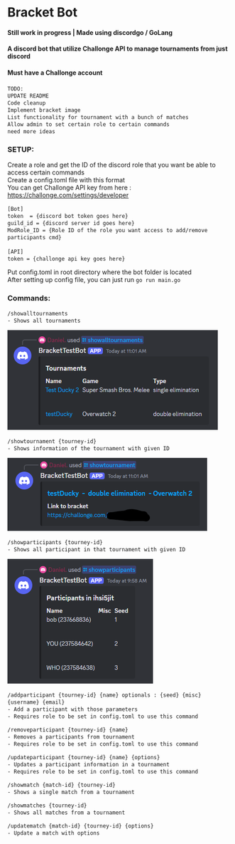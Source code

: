 # Bracket Bot
#### Still work in progress | Made using discordgo / GoLang
#### A discord bot that utilize Challonge API to manage tournaments from just discord
#### Must have a Challonge account

````
TODO:
UPDATE README
Code cleanup
Implement bracket image 
List functionality for tournament with a bunch of matches
Allow admin to set certain role to certain commands
need more ideas
````

### SETUP:
Create a role and get the ID of the discord role that you want be able to access certain commands\
Create a config.toml file with this format \
You can get Challonge API key from here : https://challonge.com/settings/developer
````
[Bot]
token  = {discord bot token goes here}
guild_id = {discord server id goes here}
ModRole_ID = {Role ID of the role you want access to add/remove participants cmd} 

[API]
token = {challonge api key goes here}
````
Put config.toml in root directory where the bot folder is located\
After setting up config file, you can just run ``go run main.go``

### Commands:
````
/showalltournaments 
- Shows all tournaments
````
![img.png](img.png)
````
/showtournament {tourney-id} 
- Shows information of the tournament with given ID
````
![img_1.png](img_1.png)

````
/showparticipants {tourney-id} 
- Shows all participant in that tournament with given ID
````
![img_2.png](img_2.png)

````
/addparticipant {tourney-id} {name} optionals : {seed} {misc} {username} {email} 
- Add a participant with those parameters
- Requires role to be set in config.toml to use this command
````


````
/removeparticipant {tourney-id} {name} 
- Removes a participants from tournament
- Requires role to be set in config.toml to use this command
````


````
/updateparticipant {tourney-id} {name} {options}
- Updates a participant information in a tournament
- Requires role to be set in config.toml to use this command
````

````
/showmatch {match-id} {tourney-id}
- Shows a single match from a tournament
````

````
/showmatches {tourney-id}
- Shows all matches from a tournament
````

````
/updatematch {match-id} {tourney-id} {options}
- Update a match with options
````



